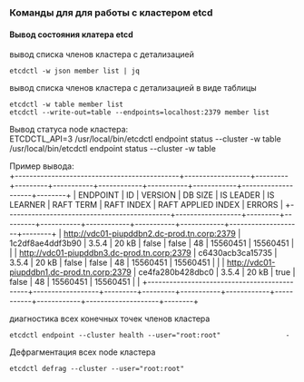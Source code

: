### Команды для для работы с кластером etcd

#### Вывод состояния клатера etcd

вывод списка членов кластера с детализацией

    etcdctl -w json member list | jq   

вывод списка членов кластера с детализацией в виде таблицы

    etcdctl -w table member list                                     
    etcdctl --write-out=table --endpoints=localhost:2379 member list  
    
Вывод статуса node кластера:    
    ETCDCTL_API=3 /usr/local/bin/etcdctl endpoint status --cluster -w table
    /usr/local/bin/etcdctl endpoint status --cluster -w table

Пример вывода:  
+---------------------------------------------+------------------+---------+---------+-----------+------------+-----------+------------+--------------------+--------+
|                  ENDPOINT                   |        ID        | VERSION | DB SIZE | IS LEADER | IS LEARNER | RAFT TERM | RAFT INDEX | RAFT APPLIED INDEX | ERRORS |
+---------------------------------------------+------------------+---------+---------+-----------+------------+-----------+------------+--------------------+--------+
| http://vdc01-piupddbn2.dc-prod.tn.corp:2379 | 1c2df8ae4ddf3b90 |   3.5.4 |   20 kB |     false |      false |        48 |   15560451 |           15560451 |        |
| http://vdc01-piupddbn3.dc-prod.tn.corp:2379 | c6430acb3ca15735 |   3.5.4 |   20 kB |     false |      false |        48 |   15560451 |           15560451 |        |
| http://vdc01-piupddbn1.dc-prod.tn.corp:2379 | ce4fa280b428dbc0 |   3.5.4 |   20 kB |      true |      false |        48 |   15560451 |           15560451 |        |
+---------------------------------------------+------------------+---------+---------+-----------+------------+-----------+------------+--------------------+--------+


диагностика всех конечных точек членов кластера 

    etcdctl endpoint --cluster health --user="root:root"                - 

Дефрагментация всех node кластера

    etcdctl defrag --cluster --user="root:root"     
